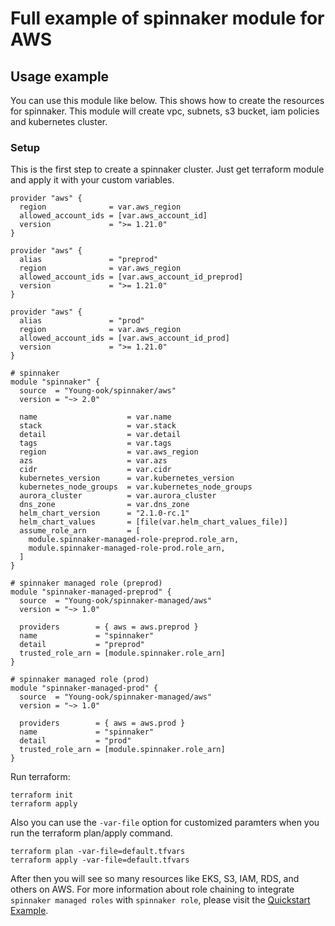 # Full example of spinnaker module for AWS

## Usage example
You can use this module like below. This shows how to create the resources for spinnaker. This module will create vpc, subnets, s3 bucket, iam policies and kubernetes cluster.

### Setup
This is the first step to create a spinnaker cluster. Just get terraform module and apply it with your custom variables.
```hcl
provider "aws" {
  region              = var.aws_region
  allowed_account_ids = [var.aws_account_id]
  version             = ">= 1.21.0"
}

provider "aws" {
  alias               = "preprod"
  region              = var.aws_region
  allowed_account_ids = [var.aws_account_id_preprod]
  version             = ">= 1.21.0"
}

provider "aws" {
  alias               = "prod"
  region              = var.aws_region
  allowed_account_ids = [var.aws_account_id_prod]
  version             = ">= 1.21.0"
}

# spinnaker
module "spinnaker" {
  source  = "Young-ook/spinnaker/aws"
  version = "~> 2.0"

  name                    = var.name
  stack                   = var.stack
  detail                  = var.detail
  tags                    = var.tags
  region                  = var.aws_region
  azs                     = var.azs
  cidr                    = var.cidr
  kubernetes_version      = var.kubernetes_version
  kubernetes_node_groups  = var.kubernetes_node_groups
  aurora_cluster          = var.aurora_cluster
  dns_zone                = var.dns_zone
  helm_chart_version      = "2.1.0-rc.1"
  helm_chart_values       = [file(var.helm_chart_values_file)]
  assume_role_arn         = [
    module.spinnaker-managed-role-preprod.role_arn,
    module.spinnaker-managed-role-prod.role_arn,
  ]
}

# spinnaker managed role (preprod)
module "spinnaker-managed-preprod" {
  source  = "Young-ook/spinnaker-managed/aws"
  version = "~> 1.0"

  providers        = { aws = aws.preprod }
  name             = "spinnaker"
  detail           = "preprod"
  trusted_role_arn = [module.spinnaker.role_arn]
}

# spinnaker managed role (prod)
module "spinnaker-managed-prod" {
  source  = "Young-ook/spinnaker-managed/aws"
  version = "~> 1.0"

  providers        = { aws = aws.prod }
  name             = "spinnaker"
  detail           = "prod"
  trusted_role_arn = [module.spinnaker.role_arn]
}
```
Run terraform:
```
terraform init
terraform apply
```
Also you can use the `-var-file` option for customized paramters when you run the terraform plan/apply command.
```
terraform plan -var-file=default.tfvars
terraform apply -var-file=default.tfvars
```
After then you will see so many resources like EKS, S3, IAM, RDS, and others on AWS. For more information about role chaining to integrate `spinnaker managed roles` with `spinnaker role`, please visit the [Quickstart Example](https://github.com/Young-ook/terraform-aws-spinnaker/tree/master/README.md#Quickstart).
